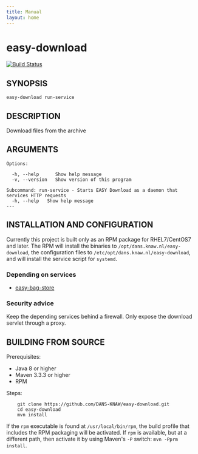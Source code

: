 ```yaml
---
title: Manual
layout: home
---
```


easy-download
===========
[![Build Status](https://travis-ci.org/DANS-KNAW/easy-download.png?branch=master)](https://travis-ci.org/DANS-KNAW/easy-download)


SYNOPSIS
--------

    easy-download run-service


DESCRIPTION
-----------

Download files from the archive


ARGUMENTS
---------

    Options:

      -h, --help      Show help message
      -v, --version   Show version of this program

    Subcommand: run-service - Starts EASY Download as a daemon that services HTTP requests
      -h, --help   Show help message
    ---

INSTALLATION AND CONFIGURATION
------------------------------

Currently this project is built only as an RPM package for RHEL7/CentOS7 and later. The RPM will install the binaries to
`/opt/dans.knaw.nl/easy-download`, the configuration files to `/etc/opt/dans.knaw.nl/easy-download`,
and will install the service script for `systemd`.

### Depending on services

* [easy-bag-store](https://github.com/DANS-KNAW/easy-bag-store/)


### Security advice

Keep the depending services behind a firewall.
Only expose the download servlet through a proxy.


BUILDING FROM SOURCE
--------------------

Prerequisites:

* Java 8 or higher
* Maven 3.3.3 or higher
* RPM

Steps:

        git clone https://github.com/DANS-KNAW/easy-download.git
        cd easy-download
        mvn install

If the `rpm` executable is found at `/usr/local/bin/rpm`, the build profile that includes the RPM
packaging will be activated. If `rpm` is available, but at a different path, then activate it by using
Maven's `-P` switch: `mvn -Pprm install`.